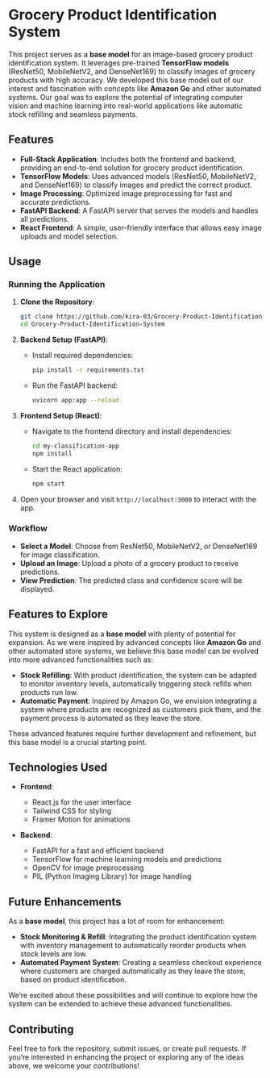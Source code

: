 # Grocery Product Identification System

This project serves as a **base model** for an image-based grocery product identification system. It leverages pre-trained **TensorFlow models** (ResNet50, MobileNetV2, and DenseNet169) to classify images of grocery products with high accuracy. We developed this base model out of our interest and fascination with concepts like **Amazon Go** and other automated systems. Our goal was to explore the potential of integrating computer vision and machine learning into real-world applications like automatic stock refilling and seamless payments.

## Features

- **Full-Stack Application**: Includes both the frontend and backend, providing an end-to-end solution for grocery product identification.
- **TensorFlow Models**: Uses advanced models (ResNet50, MobileNetV2, and DenseNet169) to classify images and predict the correct product.
- **Image Processing**: Optimized image preprocessing for fast and accurate predictions.
- **FastAPI Backend**: A FastAPI server that serves the models and handles all predictions.
- **React Frontend**: A simple, user-friendly interface that allows easy image uploads and model selection.

## Usage

### Running the Application

1. **Clone the Repository**:
    ```bash
    git clone https://github.com/kira-03/Grocery-Product-Identification-System.git
    cd Grocery-Product-Identification-System
    ```

2. **Backend Setup (FastAPI)**:
   - Install required dependencies:
     ```bash
     pip install -r requirements.txt
     ```
   - Run the FastAPI backend:
     ```bash
     uvicorn app:app --reload
     ```

3. **Frontend Setup (React)**:
   - Navigate to the frontend directory and install dependencies:
     ```bash
     cd my-classification-app
     npm install
     ```
   - Start the React application:
     ```bash
     npm start
     ```

4. Open your browser and visit `http://localhost:3000` to interact with the app.

### Workflow

- **Select a Model**: Choose from ResNet50, MobileNetV2, or DenseNet169 for image classification.
- **Upload an Image**: Upload a photo of a grocery product to receive predictions.
- **View Prediction**: The predicted class and confidence score will be displayed.

## Features to Explore

This system is designed as a **base model** with plenty of potential for expansion. As we were inspired by advanced concepts like **Amazon Go** and other automated store systems, we believe this base model can be evolved into more advanced functionalities such as:

- **Stock Refilling**: With product identification, the system can be adapted to monitor inventory levels, automatically triggering stock refills when products run low.
- **Automatic Payment**: Inspired by Amazon Go, we envision integrating a system where products are recognized as customers pick them, and the payment process is automated as they leave the store.

These advanced features require further development and refinement, but this base model is a crucial starting point.

## Technologies Used

- **Frontend**: 
  - React.js for the user interface
  - Tailwind CSS for styling
  - Framer Motion for animations
  
- **Backend**:
  - FastAPI for a fast and efficient backend
  - TensorFlow for machine learning models and predictions
  - OpenCV for image preprocessing
  - PIL (Python Imaging Library) for image handling
  
## Future Enhancements

As a **base model**, this project has a lot of room for enhancement:

- **Stock Monitoring & Refill**: Integrating the product identification system with inventory management to automatically reorder products when stock levels are low.
- **Automated Payment System**: Creating a seamless checkout experience where customers are charged automatically as they leave the store, based on product identification.

We’re excited about these possibilities and will continue to explore how the system can be extended to achieve these advanced functionalities.

## Contributing

Feel free to fork the repository, submit issues, or create pull requests. If you’re interested in enhancing the project or exploring any of the ideas above, we welcome your contributions!
